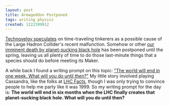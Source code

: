 ```yaml
---
layout: post
title: Armageddon Postponed
tags: writing physics
created: 1222399912
---
```

[Technovelgy speculates](http://www.technovelgy.com/ct/Science-Fiction-News.asp?NewsNum=1892) on time-traveling tinkerers as a possible cause of the Large Hadron Collider's recent malfunction.  Somehow or other [our imminent death by planet-sucking black hole](http://hasthelargehadroncolliderdestroyedtheworldyet.com/) has been postponed until the spring, leaving us all plenty of time to do those last-minute things that a species should do before meeting its Maker.<!--break-->

A while back I found a writing prompt on this topic:  ["The world will end in one week.  What will you do until then?"](http://jc-schools.net/write/create.htm)  My little story involved playing Cassandra, like the folks at [LHC Facts](http://www.lhcfacts.org/), though I was only trying to convince people to help me party like it was 1999.  So my writing prompt for the day is:  **The world will end in six months when the LHC finally creates that planet-sucking black hole.  What will you do until then?**
